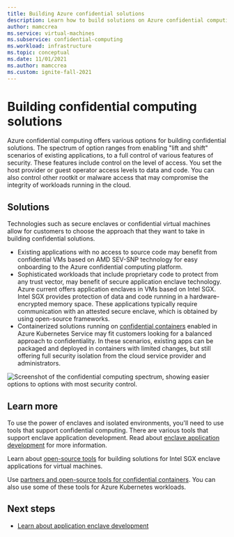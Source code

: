```yaml
---
title: Building Azure confidential solutions
description: Learn how to build solutions on Azure confidential computing
author: mamccrea
ms.service: virtual-machines
ms.subservice: confidential-computing
ms.workload: infrastructure
ms.topic: conceptual
ms.date: 11/01/2021
ms.author: mamccrea
ms.custom: ignite-fall-2021
---
```


# Building confidential computing solutions

Azure confidential computing offers various options for building confidential solutions. The spectrum of option ranges from enabling "lift and shift" scenarios of existing applications, to a full control of various features of security. These features include control on the level of access. You set the host provider or guest operator access levels to data and code. You can also control other rootkit or malware access that may compromise the integrity of workloads running in the cloud.

## Solutions

Technologies such as secure enclaves or confidential virtual machines allow for customers to choose the approach that they want to take in building confidential solutions.

- Existing applications with no access to source code may benefit from confidential VMs based on AMD SEV-SNP technology for easy onboarding to the Azure confidential computing platform.
- Sophisticated workloads that include proprietary code to protect from any trust vector, may benefit of secure application enclave technology. Azure current offers application enclaves in VMs based on Intel SGX. Intel SGX provides protection of data and code running in a hardware-encrypted memory space. These applications typically require communication with an attested secure enclave, which is obtained by using open-source frameworks.
- Containerized solutions running on [confidential containers](confidential-containers.md) enabled in Azure Kubernetes Service may fit customers looking for a balanced approach to confidentiality. In these scenarios, existing apps can be packaged and deployed in containers with limited changes, but still offering full security isolation from the cloud service provider and administrators.

![Screenshot of the confidential computing spectrum, showing easier options to options with most security control.](media/confidential-computing-solutions/spectrum.png)

## Learn more

To use the power of enclaves and isolated environments, you'll need to use tools that support confidential computing. There are various tools that support enclave application development. Read about [enclave application development](application-development.md) for more information. 

Learn about [open-source tools](enclave-development-oss.md) for building solutions for Intel SGX enclave applications for virtual machines.

Use [partners and open-source tools for confidential containers](confidential-containers.md). You can also use some of these tools for Azure Kubernetes workloads.

## Next steps

- [Learn about application enclave development](application-development.md)
